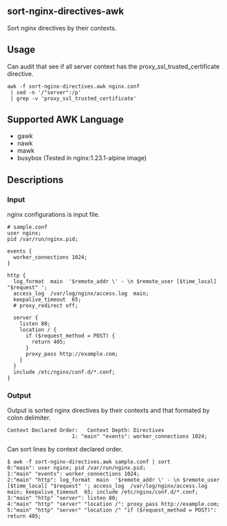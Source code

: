 ## sort-nginx-directives-awk
Sort nginx directives by their contexts.

## Usage
Can audit that see if all server context has the proxy_ssl_trusted_certificate directive.

```
awk -f sort-nginx-directives.awk nginx.conf
 | sed -n '/"server":/p'
 | grep -v 'proxy_ssl_trusted_certificate'
```

## Supported AWK Language
- gawk
- nawk
- mawk
- busybox (Tested in nginx:1.23.1-alpine image)

## Descriptions
### Input
nginx configurations is input file.

```
# sample.conf
user nginx;
pid /var/run/nginx.pid;

events {
  worker_connections 1024;
}

http {
  log_format  main  '$remote_addr \' - \n $remote_user [$time_local] "$request" ';
  access_log  /var/log/nginx/access.log  main;
  keepalive_timeout  65;
  # proxy_redirect off;

  server {
    listen 80;
    location / {
      if ($request_method = POST) {
        return 405;
      }
      proxy_pass http://example.com;
    }
  }
  include /etc/nginx/conf.d/*.conf;
}
```

### Output
Output is sorted nginx directives by their contexts and that formated by colon delimiter.
```
Context Declared Order:   Context Depth: Directives
                     1: "main" "events": worker_connections 1024;
```

Can sort lines by context declared order.
```
$ awk -f sort-nginx-directives.awk sample.conf | sort
0:"main": user nginx; pid /var/run/nginx.pid;
1:"main" "events": worker_connections 1024;
2:"main" "http": log_format  main  '$remote_addr \' - \n $remote_user [$time_local] "$request" '; access_log  /var/log/nginx/access.log  main; keepalive_timeout  65; include /etc/nginx/conf.d/*.conf;
3:"main" "http" "server": listen 80;
4:"main" "http" "server" "location /": proxy_pass http://example.com;
5:"main" "http" "server" "location /" "if ($request_method = POST)": return 405;
```
